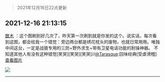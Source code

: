 > 2021年12月16日22点更新
<link rel="stylesheet" href="https://cdn.jsdelivr.net/gh/taotie6/sampleJSON@main/css/photo_show.css">
<meta name="referrer" content="no-referrer" />


 ## 2021-12-16 21:13:15 

 [㪚木](https://www.coolapk.com/feed/32172603?shareKey=NDg4N2JhOTM2NjJiNjFiYjQ1YTM~) ：这个图刷到好几次了，昨天第一次刷到就是你发的这个。说实话，每次看到这图，都会给我一个错觉：旁边两台都是绣花枕头的废物，也就日常用用。唯独中间这台，一定是战狼专用的三防+野外求生+带有卫星电话功能的耐操神器。<!--break-->
不知道其他人有没有这种错觉[笑哭][笑哭][笑哭]//<a class="feed-link-uname" href="/u/Tarasque">@Tarasque</a>:回味经典[受虐滑稽]<a class="feed-forward-pic" href="http://image.coolapk.com/feed/2021/1216/00/1862643_d359d7a8_6182_4276_599@2400x1080.jpeg">查看图片</a> 

<div class="album">
<img class="img-item" src="http://image.coolapk.com/feed/2019/0515/09/1081091_3748_1897@180x122.gif" />
</div>

 ------- 

